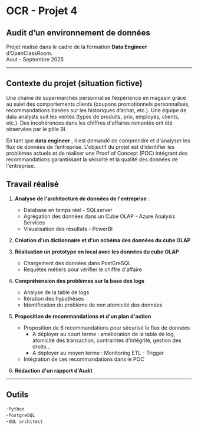 # OCR - Projet 4 
## Audit d’un environnement de données

Projet réalisé dans le cadre de la formation **Data Engineer** d’OpenClassRoom.  
Aout - Septembre 2025 

---

## Contexte du projet (situation fictive)

Une chaîne de supermarchés personnalise l’expérience en magasin grâce au suivi des comportements clients (coupons promotionnels personnalisés, recommandations basées sur les historiques d’achat, etc.).
Une équipe de data analysts suit les ventes (types de produits, prix, employés, clients, etc.).
Des incohérences dans les chiffres d'affaires remontés ont été observées par le pôle BI.

En tant que **data engineer** , il est demandé de comprendre et d'analyser les flux de données de l’entreprise.
L'objectif du projet est d’identifier les problèmes actuels et de réaliser une Proof of Concept (POC) intégrant des recommandations garantissant la sécurité et la qualité des données de l'entreprise.


## Travail réalisé

1. **Analyse de l'architecture de données de l'entreprise** :
    - Database en temps réel - SQLserver
    - Agrégation des données dans un Cube OLAP - Azure Analysis Services
    - Visualisation des résultats - PowerBI
      
2. **Création d'un dictionnaire et d'un schéma des données du cube OLAP**
   
3. **Réalisation un prototype en local avec les données du cube OLAP**
    - Chargement des données dans PostGreSQL
    - Requêtes métiers pour vérifier le chiffre d'affaire
   
4. **Compréhension des problèmes sur la base des logs**
   - Analyse de la table de logs
   - Itération des hypothèses
   - Identification du problème de non atomicité des données  
  
8. **Proposition de recommandations et d'un plan d'action**
   - Proposition de 6 recommandations pour sécurisé le flux de données
      - A déployer au court terme : amélioration de la table de log, atomicité des transaction, contraintes d'intégrité, gestion des droits...
      - A déployer au moyen terme : Monitoring ETL - Trigger
    - Intégration de ces recommandations dans le POC

9. **Rédaction d'un rapport d'Audit**  


---

## Outils 
-`Python`  
-`PostgreSQL`  
-`SQL architect`

